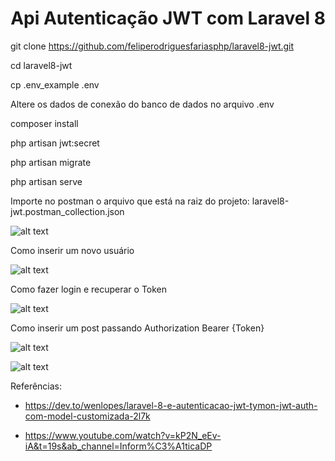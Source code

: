<h1 align="center">Api Autenticação JWT com Laravel 8</h1>

git clone https://github.com/feliperodriguesfariasphp/laravel8-jwt.git

cd laravel8-jwt

cp .env_example .env

Altere os dados de conexão do banco de dados no arquivo .env

composer install

php artisan jwt:secret

php artisan migrate

php artisan serve

Importe no postman o arquivo que está na raiz do projeto: laravel8-jwt.postman_collection.json

![alt text](https://github.com/feliperodriguesfariasphp/laravel8-jwt/blob/main/postman/importar_json_postman.png?raw=true)

Como inserir um novo usuário

![alt text](https://github.com/feliperodriguesfariasphp/laravel8-jwt/blob/main/postman/novo_usuario.png?raw=true)

Como fazer login e recuperar o Token

![alt text](https://github.com/feliperodriguesfariasphp/laravel8-jwt/blob/main/postman/login.png?raw=true)

Como inserir um post passando Authorization Bearer {Token}

![alt text](https://github.com/feliperodriguesfariasphp/laravel8-jwt/blob/main/postman/inserir_post_1_header.png?raw=true)

![alt text](https://github.com/feliperodriguesfariasphp/laravel8-jwt/blob/main/postman/inserir_post_2_Bady.png?raw=true)

Referências: 

- https://dev.to/wenlopes/laravel-8-e-autenticacao-jwt-tymon-jwt-auth-com-model-customizada-2l7k


- https://www.youtube.com/watch?v=kP2N_eEv-iA&t=19s&ab_channel=Inform%C3%A1ticaDP
